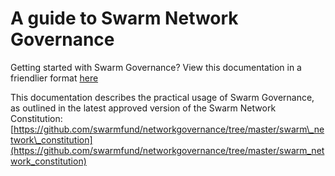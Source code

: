 # A guide to Swarm Network Governance

Getting started with Swarm Governance? View this documentation in a friendlier format [here](https://docs.swarmnetwork.org/getting-started)

This documentation describes the practical usage of Swarm Governance, as outlined in the latest approved version of the Swarm Network Constitution: [https://github.com/swarmfund/networkgovernance/tree/master/swarm\_network\_constitution](https://github.com/swarmfund/networkgovernance/tree/master/swarm_network_constitution)

